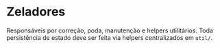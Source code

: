 # Zeladores

Responsáveis por correção, poda, manutenção e helpers utilitários. Toda persistência de estado deve ser feita via helpers centralizados em `util/`.
